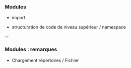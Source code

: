 ### Modules

- import

- structuration de code de niveau supérieur / namespace

--

### Modules : remarques

- Chargement répertoires / Fichier
